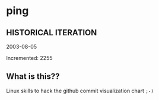 # ping

## HISTORICAL ITERATION
2003-08-05

Incremented: 2255

## What is this?? 
Linux skills to hack the github commit visualization chart `;-)`
